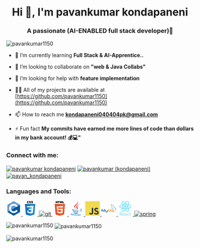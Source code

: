 <h1 align="center">Hi 👋, I'm pavankumar kondapaneni</h1>
<h3 align="center">A passionate (AI-ENABLED full stack developer)🙂</h3>

<p align="left"> <img src="https://komarev.com/ghpvc/?username=pavankumar1150&label=Profile%20views&color=0e75b6&style=flat" alt="pavankumar1150" /> </p>

* 🌱 I’m currently learning **Full Stack & AI-Apprentice..**

* 👯 I’m looking to collaborate on **"web & Java Collabs"**

* 🤝 I’m looking for help with **feature implementation**

* 👨‍💻 All of my projects are available at [https://github.com/pavankumar1150](https://github.com/pavankumar1150)

* 📫 How to reach me **kondapaneni040404pk@gmail.com**

* ⚡ Fun fact **My commits have earned me more lines of code than dollars in my bank account! 💰💻"**

<h3 align="left">Connect with me:</h3>
<p align="left">
<a href="https://twitter.com/pavankumar kondapaneni" target="blank"><img align="center" src="https://raw.githubusercontent.com/rahuldkjain/github-profile-readme-generator/master/src/images/icons/Social/twitter.svg" alt="pavankumar kondapaneni" height="30" width="40" /></a>
<a href="https://linkedin.com/in/pavankumar (kondapaneni)" target="blank"><img align="center" src="https://raw.githubusercontent.com/rahuldkjain/github-profile-readme-generator/master/src/images/icons/Social/linked-in-alt.svg" alt="pavankumar (kondapaneni)" height="30" width="40" /></a>
<a href="https://instagram.com/pavan_kondapaneni" target="blank"><img align="center" src="https://raw.githubusercontent.com/rahuldkjain/github-profile-readme-generator/master/src/images/icons/Social/instagram.svg" alt="pavan_kondapaneni" height="30" width="40" /></a>
</p>

<h3 align="left">Languages and Tools:</h3>
<p align="left"> <a href="https://www.cprogramming.com/" target="_blank" rel="noreferrer"> <img src="https://raw.githubusercontent.com/devicons/devicon/master/icons/c/c-original.svg" alt="c" width="40" height="40"/> </a> <a href="https://www.w3schools.com/css/" target="_blank" rel="noreferrer"> <img src="https://raw.githubusercontent.com/devicons/devicon/master/icons/css3/css3-original-wordmark.svg" alt="css3" width="40" height="40"/> </a> <a href="https://git-scm.com/" target="_blank" rel="noreferrer"> <img src="https://www.vectorlogo.zone/logos/git-scm/git-scm-icon.svg" alt="git" width="40" height="40"/> </a> <a href="https://www.w3.org/html/" target="_blank" rel="noreferrer"> <img src="https://raw.githubusercontent.com/devicons/devicon/master/icons/html5/html5-original-wordmark.svg" alt="html5" width="40" height="40"/> </a> <a href="https://www.java.com" target="_blank" rel="noreferrer"> <img src="https://raw.githubusercontent.com/devicons/devicon/master/icons/java/java-original.svg" alt="java" width="40" height="40"/> </a> <a href="https://developer.mozilla.org/en-US/docs/Web/JavaScript" target="_blank" rel="noreferrer"> <img src="https://raw.githubusercontent.com/devicons/devicon/master/icons/javascript/javascript-original.svg" alt="javascript" width="40" height="40"/> </a> <a href="https://www.mysql.com/" target="_blank" rel="noreferrer"> <img src="https://raw.githubusercontent.com/devicons/devicon/master/icons/mysql/mysql-original-wordmark.svg" alt="mysql" width="40" height="40"/> </a> <a href="https://reactjs.org/" target="_blank" rel="noreferrer"> <img src="https://raw.githubusercontent.com/devicons/devicon/master/icons/react/react-original-wordmark.svg" alt="react" width="40" height="40"/> </a> <a href="https://spring.io/" target="_blank" rel="noreferrer"> <img src="https://www.vectorlogo.zone/logos/springio/springio-icon.svg" alt="spring" width="40" height="40"/> </a> </p>

<p><img align="left" src="https://github-readme-stats.vercel.app/api/top-langs?username=pavankumar1150&show_icons=true&locale=en&layout=compact" alt="pavankumar1150" /></p>

<p>&nbsp;<img align="center" src="https://github-readme-stats.vercel.app/api?username=pavankumar1150&show_icons=true&locale=en" alt="pavankumar1150" /></p>

<p><img align="center" src="https://github-readme-streak-stats.herokuapp.com/?user=pavankumar1150&" alt="pavankumar1150" /></p>

